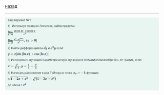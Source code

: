 [назад](../mathan.md)
***
![матанализ практика вариант номер 1](../../../images/mathan/sem-1/practice/att3/math-mkn-pr3/pr1.jpg)
